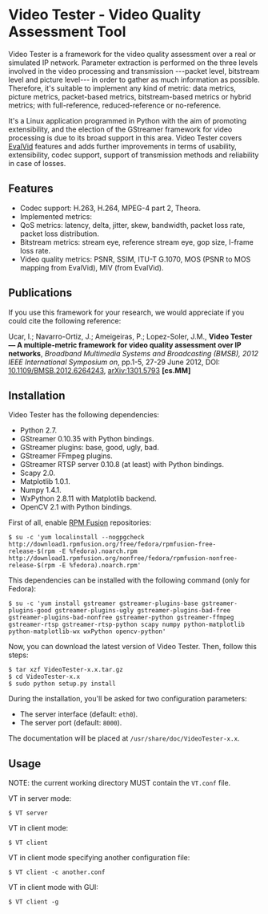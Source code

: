 Video Tester - Video Quality Assessment Tool
============================================

Video Tester is a framework for the video quality assessment over a real or simulated IP network. Parameter extraction is performed on the three levels involved in the video processing and transmission ---packet level, bitstream level and picture level--- in order to gather as much information as possible. Therefore, it's suitable to implement any kind of metric: data metrics, picture metrics, packet-based metrics, bitstream-based metrics or hybrid metrics; with full-reference, reduced-reference or no-reference.

It's a Linux application programmed in Python with the aim of promoting extensibility, and the election of the GStreamer framework for video processing is due to its broad support in this area. Video Tester covers [EvalVid](http://www.tkn.tu-berlin.de/research/evalvid/) features and adds further improvements in terms of usability, extensibility, codec support, support of transmission methods and reliability in case of losses.

Features
--------

* Codec support: H.263, H.264, MPEG-4 part 2, Theora.
* Implemented metrics:
 * QoS metrics: latency, delta, jitter, skew, bandwidth, packet loss rate, packet loss distribution.
 * Bitstream metrics: stream eye, reference stream eye, gop size, I-frame loss rate.
 * Video quality metrics: PSNR, SSIM, ITU-T G.1070, MOS (PSNR to MOS mapping from EvalVid), MIV (from EvalVid).

Publications
------------

If you use this framework for your research, we would appreciate if you could cite the following reference:

  Ucar, I.; Navarro-Ortiz, J.; Ameigeiras, P.; Lopez-Soler, J.M., **Video Tester — A multiple-metric framework for video quality assessment over IP networks**, *Broadband Multimedia Systems and Broadcasting (BMSB), 2012 IEEE International Symposium on*, pp.1-5, 27-29 June 2012, DOI: [10.1109/BMSB.2012.6264243](http://dx.doi.org/10.1109/BMSB.2012.6264243), [arXiv:1301.5793](http://arxiv.org/abs/1301.5793) **[cs.MM]**

Installation
------------

Video Tester has the following dependencies:

* Python 2.7.
* GStreamer 0.10.35 with Python bindings.
* GStreamer plugins: base, good, ugly, bad.
* GStreamer FFmpeg plugins.
* GStreamer RTSP server 0.10.8 (at least) with Python bindings. 
* Scapy 2.0.
* Matplotlib 1.0.1.
* Numpy 1.4.1.
* WxPython 2.8.11 with Matplotlib backend.
* OpenCV 2.1 with Python bindings.

First of all, enable [RPM Fusion](http://rpmfusion.org) repositories:

	$ su -c 'yum localinstall --nogpgcheck http://download1.rpmfusion.org/free/fedora/rpmfusion-free-release-$(rpm -E %fedora).noarch.rpm http://download1.rpmfusion.org/nonfree/fedora/rpmfusion-nonfree-release-$(rpm -E %fedora).noarch.rpm'

This dependencies can be installed with the following command (only for Fedora):

	$ su -c 'yum install gstreamer gstreamer-plugins-base gstreamer-plugins-good gstreamer-plugins-ugly gstreamer-plugins-bad-free gstreamer-plugins-bad-nonfree gstreamer-python gstreamer-ffmpeg gstreamer-rtsp gstreamer-rtsp-python scapy numpy python-matplotlib python-matplotlib-wx wxPython opencv-python'

Now, you can download the latest version of Video Tester. Then, follow this steps:

	$ tar xzf VideoTester-x.x.tar.gz
	$ cd VideoTester-x.x
	$ sudo python setup.py install

During the installation, you'll be asked for two configuration parameters:

* The server interface (default: `eth0`).
* The server port (default: `8000`).

The documentation will be placed at `/usr/share/doc/VideoTester-x.x`.

Usage
-----

NOTE: the current working directory MUST contain the `VT.conf` file.

VT in server mode:

	$ VT server

VT in client mode:

	$ VT client

VT in client mode specifying another configuration file:

	$ VT client -c another.conf

VT in client mode with GUI:

	$ VT client -g

